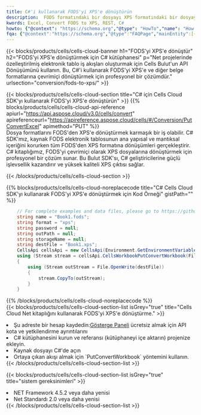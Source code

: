 ```yaml
---
title: C#'i kullanarak FODS'yi XPS'e dönüştürün
description:  FODS formatındaki bir dosyayı XPS formatındaki bir dosyaya dönüştürmek için C# için Aspose.Cells Cloud SDK'yı kullanma.
kwords: Excel, Convert FODS to XPS, REST, C#
howto: {"@context": "https://schema.org","@type": "HowTo","name": "How to convert FODS to XPS using the Cells Cloud Net library.","description": "How to convert FODS to XPS using the Cells Cloud Net library.","image": {"@type": "ImageObject"},"url": "/net/conversion/fods-to-xps/","step": [{ "@type": "HowToStep","name": "How to convert FODS to XPS using the Cells Cloud Net library. step 1", "image": {"@type": "ImageObject",},"url": "/net/conversion/fods-to-xps/","text": "Register an account at <a href='https://dashboard.aspose.cloud/'>Dashboard</a> to get free API quota & authorization details",},{ "@type": "HowToStep","name": "How to convert FODS to XPS using the Cells Cloud Net library. step 1", "image": {"@type": "ImageObject",},"url": "/net/conversion/fods-to-xps/","text": "Install C# library and add the reference (import the library) to your project.",},{ "@type": "HowToStep","name": "How to convert FODS to XPS using the Cells Cloud Net library. step 1", "image": {"@type": "ImageObject",},"url": "/net/conversion/fods-to-xps/","text": "Open the source file in C#",},{ "@type": "HowToStep","name": "How to convert FODS to XPS using the Cells Cloud Net library. step 1", "image": {"@type": "ImageObject",},"url": "/net/conversion/fods-to-xps/","text": "Use the `PutConvertWorkbook` method to retrieve the resulting stream.",}, ],"supply": {"@type": "HowToSupply","name": "document"},"tool": [{"@type": "HowToTool","name": "Visual Studio, Visual Studio Code, Rider "},{"@type": "HowToTool","name": "Aspose Cells"}],"totalTime": "PT6M"}
fqa: {"@context":"https://schema.org","@type":"FAQPage","mainEntity":[{"@type":"Question","name":"Why convert file formats in C# using REST API?","acceptedAnswer":{"@type":"Answer","text":"Documents are encoded in many ways, and some files may be incompatible with the software you use. To open and read such files, just convert them to appropriate file formats.<br/><ol><li>Install .NET SDK and add the reference (import the library) to your project.</li><li>Open the source file in C# using REST API.</li><li>Call the PutConvertWorkbookRequest() method, passing an output filename with required extension.</li><li>Get the result of conversion as a separate file.</li></ol>"}},{"@type":"Question","name":"What file formats can I convert with your C# library?","acceptedAnswer":{"@type":"Answer","text":"We support a variety of file formats for conversion using .NET library, including XLSX, Excel, xls , PDF, CSV, HTML, Markdown, XML, PNG, JPG, TIFF, Json, TXT and many more."}},{"@type":"Question","name":"What is the maximum allowed file size for conversion using this .NET library?","acceptedAnswer":{"@type":"Answer","text":"There are no file size limits for format conversions using .NET library."}}]}
---
```

{{< blocks/products/cells/cells-cloud-banner h1="FODS\'yi XPS\'e dönüştür" h2="FODS\'yi XPS\'e dönüştürmek için C# kütüphanesi" p="Net projelerinde özelleştirilmiş elektronik tablo iş akışları oluşturmak için Cells Bulut\'un API Dönüşümünü kullanın. Bu, C#\'i kullanarak FODS\'yi XPS\'e ve diğer belge formatlarına çevrimiçi dönüştürmek için profesyonel bir çözümdür." urlsection="conversion/fods-to-xps/" >}}

{{< blocks/products/cells/cells-cloud-section title="C# için Cells Cloud SDK\'yı kullanarak FODS\'yi XPS\'e dönüştürün" >}}
{{% blocks/products/cells/cells-cloud-api-reference apiurl="https://api.aspose.cloud/v3.0/cells/convert" apireferenceurl="https://apireference.aspose.cloud/cells/#/Conversion/PutConvertExcel" apimethod="PUT" %}}
<br/>
Dosya formatlarını FODS'den XPS'e dönüştürmek karmaşık bir iş olabilir. C# SDK'mız, kaynak FODS elektronik tablosunun ana yapısal ve mantıksal içeriğini korurken tüm FODS'den XPS formatına dönüşümleri gerçekleştirir. C# kitaplığımız, FODS'yi çevrimiçi olarak XPS dosyalarına dönüştürmek için profesyonel bir çözüm sunar. Bu Bulut SDK'sı, C# geliştiricilerine güçlü işlevsellik kazandırır ve yüksek kaliteli XPS çıktısı sağlar.

{{< /blocks/products/cells/cells-cloud-section >}}

{{% blocks/products/cells/cells-cloud-noreplacecode title="C# Cells Cloud SDK\'yı kullanarak FODS\'yi XPS\'e dönüştürmek için Kod Örneği" gistPath="" %}}
 
```cs
    // For complete examples and data files, please go to https://github.com/aspose-cells-cloud/aspose-cells-cloud-dotnet/
    string name = "Book1.fods";
    string format = "xps";
    string password = null;
    string outPath = null;
    string storageName = null;
    string destFile = "Book1.xps";
    CellsApi cellsApi = new CellsApi(Environment.GetEnvironmentVariable("ProductClientId"), Environment.GetEnvironmentVariable("ProductClientSecret"));
    using (Stream stream = cellsApi.CellsWorkbookPutConvertWorkbook(File.OpenRead(name), format, password, outPath, storageName))
    {
        using (Stream outStream = File.OpenWrite(destFile))
        {
            stream.CopyTo(outStream);
        }
    }
```
 
{{% /blocks/products/cells/cells-cloud-noreplacecode %}}
<br/>
{{< blocks/products/cells/cells-cloud-section-list isGrey="true" title="Cells Cloud Net kitaplığını kullanarak FODS\'yi XPS\'e dönüştürme." >}}
<li> Şu adreste bir hesap kaydedin:<a href="https://dashboard.aspose.cloud/">Gösterge Paneli</a> ücretsiz almak için API kota ve yetkilendirme ayrıntılarını</li>
<li>C# kütüphanesini kurun ve referansı (kütüphaneyi içe aktarın) projenize ekleyin.</li>
<li>Kaynak dosyayı C#'de açın</li>
<li>Ortaya çıkan akışı almak için `PutConvertWorkbook` yöntemini kullanın.</li>
{{< /blocks/products/cells/cells-cloud-section-list >}}

{{< blocks/products/cells/cells-cloud-section-list isGrey="true" title="sistem gereksinimleri" >}}
<li>NET Framework 4.5.2 veya daha yenisi</li>
<li>Net Standardı 2.0 veya daha yenisi</li>
{{< /blocks/products/cells/cells-cloud-section-list >}}
